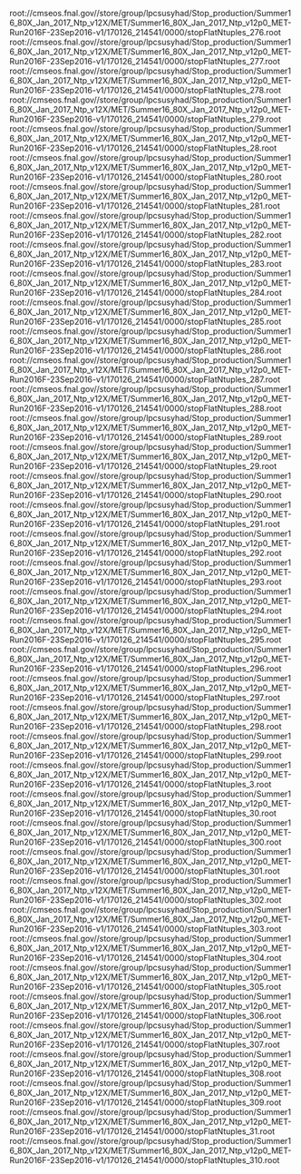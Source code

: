 root://cmseos.fnal.gov//store/group/lpcsusyhad/Stop_production/Summer16_80X_Jan_2017_Ntp_v12X/MET/Summer16_80X_Jan_2017_Ntp_v12p0_MET-Run2016F-23Sep2016-v1/170126_214541/0000/stopFlatNtuples_276.root
root://cmseos.fnal.gov//store/group/lpcsusyhad/Stop_production/Summer16_80X_Jan_2017_Ntp_v12X/MET/Summer16_80X_Jan_2017_Ntp_v12p0_MET-Run2016F-23Sep2016-v1/170126_214541/0000/stopFlatNtuples_277.root
root://cmseos.fnal.gov//store/group/lpcsusyhad/Stop_production/Summer16_80X_Jan_2017_Ntp_v12X/MET/Summer16_80X_Jan_2017_Ntp_v12p0_MET-Run2016F-23Sep2016-v1/170126_214541/0000/stopFlatNtuples_278.root
root://cmseos.fnal.gov//store/group/lpcsusyhad/Stop_production/Summer16_80X_Jan_2017_Ntp_v12X/MET/Summer16_80X_Jan_2017_Ntp_v12p0_MET-Run2016F-23Sep2016-v1/170126_214541/0000/stopFlatNtuples_279.root
root://cmseos.fnal.gov//store/group/lpcsusyhad/Stop_production/Summer16_80X_Jan_2017_Ntp_v12X/MET/Summer16_80X_Jan_2017_Ntp_v12p0_MET-Run2016F-23Sep2016-v1/170126_214541/0000/stopFlatNtuples_28.root
root://cmseos.fnal.gov//store/group/lpcsusyhad/Stop_production/Summer16_80X_Jan_2017_Ntp_v12X/MET/Summer16_80X_Jan_2017_Ntp_v12p0_MET-Run2016F-23Sep2016-v1/170126_214541/0000/stopFlatNtuples_280.root
root://cmseos.fnal.gov//store/group/lpcsusyhad/Stop_production/Summer16_80X_Jan_2017_Ntp_v12X/MET/Summer16_80X_Jan_2017_Ntp_v12p0_MET-Run2016F-23Sep2016-v1/170126_214541/0000/stopFlatNtuples_281.root
root://cmseos.fnal.gov//store/group/lpcsusyhad/Stop_production/Summer16_80X_Jan_2017_Ntp_v12X/MET/Summer16_80X_Jan_2017_Ntp_v12p0_MET-Run2016F-23Sep2016-v1/170126_214541/0000/stopFlatNtuples_282.root
root://cmseos.fnal.gov//store/group/lpcsusyhad/Stop_production/Summer16_80X_Jan_2017_Ntp_v12X/MET/Summer16_80X_Jan_2017_Ntp_v12p0_MET-Run2016F-23Sep2016-v1/170126_214541/0000/stopFlatNtuples_283.root
root://cmseos.fnal.gov//store/group/lpcsusyhad/Stop_production/Summer16_80X_Jan_2017_Ntp_v12X/MET/Summer16_80X_Jan_2017_Ntp_v12p0_MET-Run2016F-23Sep2016-v1/170126_214541/0000/stopFlatNtuples_284.root
root://cmseos.fnal.gov//store/group/lpcsusyhad/Stop_production/Summer16_80X_Jan_2017_Ntp_v12X/MET/Summer16_80X_Jan_2017_Ntp_v12p0_MET-Run2016F-23Sep2016-v1/170126_214541/0000/stopFlatNtuples_285.root
root://cmseos.fnal.gov//store/group/lpcsusyhad/Stop_production/Summer16_80X_Jan_2017_Ntp_v12X/MET/Summer16_80X_Jan_2017_Ntp_v12p0_MET-Run2016F-23Sep2016-v1/170126_214541/0000/stopFlatNtuples_286.root
root://cmseos.fnal.gov//store/group/lpcsusyhad/Stop_production/Summer16_80X_Jan_2017_Ntp_v12X/MET/Summer16_80X_Jan_2017_Ntp_v12p0_MET-Run2016F-23Sep2016-v1/170126_214541/0000/stopFlatNtuples_287.root
root://cmseos.fnal.gov//store/group/lpcsusyhad/Stop_production/Summer16_80X_Jan_2017_Ntp_v12X/MET/Summer16_80X_Jan_2017_Ntp_v12p0_MET-Run2016F-23Sep2016-v1/170126_214541/0000/stopFlatNtuples_288.root
root://cmseos.fnal.gov//store/group/lpcsusyhad/Stop_production/Summer16_80X_Jan_2017_Ntp_v12X/MET/Summer16_80X_Jan_2017_Ntp_v12p0_MET-Run2016F-23Sep2016-v1/170126_214541/0000/stopFlatNtuples_289.root
root://cmseos.fnal.gov//store/group/lpcsusyhad/Stop_production/Summer16_80X_Jan_2017_Ntp_v12X/MET/Summer16_80X_Jan_2017_Ntp_v12p0_MET-Run2016F-23Sep2016-v1/170126_214541/0000/stopFlatNtuples_29.root
root://cmseos.fnal.gov//store/group/lpcsusyhad/Stop_production/Summer16_80X_Jan_2017_Ntp_v12X/MET/Summer16_80X_Jan_2017_Ntp_v12p0_MET-Run2016F-23Sep2016-v1/170126_214541/0000/stopFlatNtuples_290.root
root://cmseos.fnal.gov//store/group/lpcsusyhad/Stop_production/Summer16_80X_Jan_2017_Ntp_v12X/MET/Summer16_80X_Jan_2017_Ntp_v12p0_MET-Run2016F-23Sep2016-v1/170126_214541/0000/stopFlatNtuples_291.root
root://cmseos.fnal.gov//store/group/lpcsusyhad/Stop_production/Summer16_80X_Jan_2017_Ntp_v12X/MET/Summer16_80X_Jan_2017_Ntp_v12p0_MET-Run2016F-23Sep2016-v1/170126_214541/0000/stopFlatNtuples_292.root
root://cmseos.fnal.gov//store/group/lpcsusyhad/Stop_production/Summer16_80X_Jan_2017_Ntp_v12X/MET/Summer16_80X_Jan_2017_Ntp_v12p0_MET-Run2016F-23Sep2016-v1/170126_214541/0000/stopFlatNtuples_293.root
root://cmseos.fnal.gov//store/group/lpcsusyhad/Stop_production/Summer16_80X_Jan_2017_Ntp_v12X/MET/Summer16_80X_Jan_2017_Ntp_v12p0_MET-Run2016F-23Sep2016-v1/170126_214541/0000/stopFlatNtuples_294.root
root://cmseos.fnal.gov//store/group/lpcsusyhad/Stop_production/Summer16_80X_Jan_2017_Ntp_v12X/MET/Summer16_80X_Jan_2017_Ntp_v12p0_MET-Run2016F-23Sep2016-v1/170126_214541/0000/stopFlatNtuples_295.root
root://cmseos.fnal.gov//store/group/lpcsusyhad/Stop_production/Summer16_80X_Jan_2017_Ntp_v12X/MET/Summer16_80X_Jan_2017_Ntp_v12p0_MET-Run2016F-23Sep2016-v1/170126_214541/0000/stopFlatNtuples_296.root
root://cmseos.fnal.gov//store/group/lpcsusyhad/Stop_production/Summer16_80X_Jan_2017_Ntp_v12X/MET/Summer16_80X_Jan_2017_Ntp_v12p0_MET-Run2016F-23Sep2016-v1/170126_214541/0000/stopFlatNtuples_297.root
root://cmseos.fnal.gov//store/group/lpcsusyhad/Stop_production/Summer16_80X_Jan_2017_Ntp_v12X/MET/Summer16_80X_Jan_2017_Ntp_v12p0_MET-Run2016F-23Sep2016-v1/170126_214541/0000/stopFlatNtuples_298.root
root://cmseos.fnal.gov//store/group/lpcsusyhad/Stop_production/Summer16_80X_Jan_2017_Ntp_v12X/MET/Summer16_80X_Jan_2017_Ntp_v12p0_MET-Run2016F-23Sep2016-v1/170126_214541/0000/stopFlatNtuples_299.root
root://cmseos.fnal.gov//store/group/lpcsusyhad/Stop_production/Summer16_80X_Jan_2017_Ntp_v12X/MET/Summer16_80X_Jan_2017_Ntp_v12p0_MET-Run2016F-23Sep2016-v1/170126_214541/0000/stopFlatNtuples_3.root
root://cmseos.fnal.gov//store/group/lpcsusyhad/Stop_production/Summer16_80X_Jan_2017_Ntp_v12X/MET/Summer16_80X_Jan_2017_Ntp_v12p0_MET-Run2016F-23Sep2016-v1/170126_214541/0000/stopFlatNtuples_30.root
root://cmseos.fnal.gov//store/group/lpcsusyhad/Stop_production/Summer16_80X_Jan_2017_Ntp_v12X/MET/Summer16_80X_Jan_2017_Ntp_v12p0_MET-Run2016F-23Sep2016-v1/170126_214541/0000/stopFlatNtuples_300.root
root://cmseos.fnal.gov//store/group/lpcsusyhad/Stop_production/Summer16_80X_Jan_2017_Ntp_v12X/MET/Summer16_80X_Jan_2017_Ntp_v12p0_MET-Run2016F-23Sep2016-v1/170126_214541/0000/stopFlatNtuples_301.root
root://cmseos.fnal.gov//store/group/lpcsusyhad/Stop_production/Summer16_80X_Jan_2017_Ntp_v12X/MET/Summer16_80X_Jan_2017_Ntp_v12p0_MET-Run2016F-23Sep2016-v1/170126_214541/0000/stopFlatNtuples_302.root
root://cmseos.fnal.gov//store/group/lpcsusyhad/Stop_production/Summer16_80X_Jan_2017_Ntp_v12X/MET/Summer16_80X_Jan_2017_Ntp_v12p0_MET-Run2016F-23Sep2016-v1/170126_214541/0000/stopFlatNtuples_303.root
root://cmseos.fnal.gov//store/group/lpcsusyhad/Stop_production/Summer16_80X_Jan_2017_Ntp_v12X/MET/Summer16_80X_Jan_2017_Ntp_v12p0_MET-Run2016F-23Sep2016-v1/170126_214541/0000/stopFlatNtuples_304.root
root://cmseos.fnal.gov//store/group/lpcsusyhad/Stop_production/Summer16_80X_Jan_2017_Ntp_v12X/MET/Summer16_80X_Jan_2017_Ntp_v12p0_MET-Run2016F-23Sep2016-v1/170126_214541/0000/stopFlatNtuples_305.root
root://cmseos.fnal.gov//store/group/lpcsusyhad/Stop_production/Summer16_80X_Jan_2017_Ntp_v12X/MET/Summer16_80X_Jan_2017_Ntp_v12p0_MET-Run2016F-23Sep2016-v1/170126_214541/0000/stopFlatNtuples_306.root
root://cmseos.fnal.gov//store/group/lpcsusyhad/Stop_production/Summer16_80X_Jan_2017_Ntp_v12X/MET/Summer16_80X_Jan_2017_Ntp_v12p0_MET-Run2016F-23Sep2016-v1/170126_214541/0000/stopFlatNtuples_307.root
root://cmseos.fnal.gov//store/group/lpcsusyhad/Stop_production/Summer16_80X_Jan_2017_Ntp_v12X/MET/Summer16_80X_Jan_2017_Ntp_v12p0_MET-Run2016F-23Sep2016-v1/170126_214541/0000/stopFlatNtuples_308.root
root://cmseos.fnal.gov//store/group/lpcsusyhad/Stop_production/Summer16_80X_Jan_2017_Ntp_v12X/MET/Summer16_80X_Jan_2017_Ntp_v12p0_MET-Run2016F-23Sep2016-v1/170126_214541/0000/stopFlatNtuples_309.root
root://cmseos.fnal.gov//store/group/lpcsusyhad/Stop_production/Summer16_80X_Jan_2017_Ntp_v12X/MET/Summer16_80X_Jan_2017_Ntp_v12p0_MET-Run2016F-23Sep2016-v1/170126_214541/0000/stopFlatNtuples_31.root
root://cmseos.fnal.gov//store/group/lpcsusyhad/Stop_production/Summer16_80X_Jan_2017_Ntp_v12X/MET/Summer16_80X_Jan_2017_Ntp_v12p0_MET-Run2016F-23Sep2016-v1/170126_214541/0000/stopFlatNtuples_310.root
